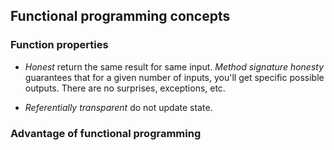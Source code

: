 ## Functional programming concepts

### Function properties

- *Honest* return the same result for same input.  *Method signature honesty* guarantees that for a given number of inputs, you'll get specific possible outputs. There are no surprises, exceptions, etc.

- *Referentially transparent*  do not update state. 


### Advantage of functional programming


